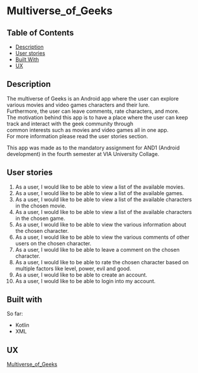 # Multiverse_of_Geeks


## Table of Contents

- [Description](#description)
- [User stories](#user_stories)
- [Built With](#built_with)
- [UX](#ux) 

<a name="description"/>

## Description
The multiverse of Geeks is an Android app where the user can explore various movies and video games characters and their lure.<br/> 
Furthermore, the user can leave comments, rate characters, and more.<br/>
The motivation behind this app is to have a place where the user can keep track and interact with the geek community through<br/>
common interests such as movies and video games all in one app.<br/>
For more information please read the user stories section.<br/>

This app was made as to the mandatory assignment for AND1 (Android development) in the fourth semester at VIA University Collage.<br/>


<a name="user_stories"/>


## User stories
1. As a user, I would like to be able to view a list of the available movies.
2. As a user, I would like to be able to view a list of the available games.
3. As a user, I would like to be able to view a list of the available characters in the chosen movie.
4. As a user, I would like to be able to view a list of the available characters in the chosen game.
5. As a user, I would like to be able to view the various information about the chosen character.
6. As a user, I would like to be able to view the various comments of other users on the chosen character.
7. As a user, I would like to be able to leave a comment on the chosen character.
8. As a user, I would like to be able to rate the chosen character based on multiple factors like level, power, evil and good.
9. As a user, I would like to be able to create an account.
10. As a user, I would like to be able to login into my account.

<a name="built_with"/>

## Built with
So far:
- Kotlin
- XML

<a name="ux"/>

## UX 
[Multiverse_of_Geeks](https://whimsical.com/multiverse-of-geeks-app-8JWu8o1x6uw9z76cm3V7bY)

